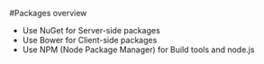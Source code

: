 #Packages overview
- Use NuGet for Server-side packages
- Use Bower for Client-side packages
- Use NPM (Node Package Manager) for Build tools and node.js

